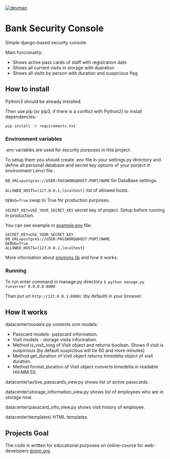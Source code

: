[![devman](https://badgen.net/badge/icon/awesome?icon=awesome&label)](https://dvmn.org/)
# Bank Security Console

Simple django-based security console.

Main funcionality:
- Shows active pass cards of staff with registration date
- Shows all current visits in storage with duaration
- Shows all visits by person with duration and suspicious flag

## How to install

Python3 should be already installed.

Then use pip (or pip3, if there is a conflict with Python2) to install dependencies:
```
pip install -r requirements.txt
```
### Environment variables
.env variables are used for security purposes in this project.

To setup them you should create .env file in your settings.py directory
and define all personal database and secret key options of your porject in environment (.env) file.:

```DB_URL=postgres://USER:PASSWORD@HOST:PORT/NAME``` for DataBase settings.

```ALLOWED_HOSTS=[127.0.0.1,localhost]``` list of allowed hosts. 

```DEBUG=True``` swap to True for production purposes.

```SECRET_KEY=USE_YOUR_SECRET_KEY``` secret key of project. Setup before running in production.




You can see example in [example.env](https://github.com/triple-s-rank/django-orm-watching-storage/blob/master/project/example.env) file:
```
SECRET_KEY=USE_YOUR_SECRET_KEY
DB_URL=postgres://USER:PASSWORD@HOST:PORT/NAME
DEBUG=True
ALLOWED_HOSTS=[127.0.0.1,localhost]
```
More information about [environs lib](https://pypi.org/project/environs/) and how it works.

### Running
To run enter command in manage.py directory
```$ python manage.py runserver 0.0.0.0:8000```

Than put url ```http://127.0.0.1:8000/``` (by default) in your browser.

## How it works

datacenter\models.py contents orm models:

- Passcard models- passcard information.
- Visit models - storage visits information.
- Method is_visit_long of Visit object and returns boolean. Shows if visit is suspicious (by default suspicious will be 60 and more minutes)
- Method get_duration of Visit object returns timedelta object of visit duration.
- Method format_duration of Visit object converts timedelta in readable HH:MM:SS

datacenter\active_passcards_view.py shows list of active passcards.

datacenter\storage_information_view.py shows list of employees who are in storage now.

datacenter\passcard_info_view.py shows visit history of employee.

datacenter\templates\ HTML templates.

## Projects Goal

The code is written for educational purposes on online-course for web-developers [dvmn.org](https://dvmn.org/).
